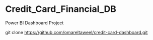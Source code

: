 # Credit_Card_Financial_DB
Power BI Dashboard Project 

git clone https://github.com/omareltaweel/credit-card-dashboard.git
